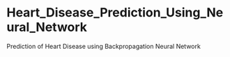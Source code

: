 # Heart_Disease_Prediction_Using_Neural_Network
Prediction of Heart Disease using Backpropagation Neural Network

